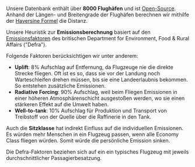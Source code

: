 Unsere Datenbank enthält über **8000 Flughäfen** und ist [Open-Source](https://ourairports.com/data/). Anhand der Längen- und Breitengrade der Flughäfen berechnen wir mithilfe der [Haversine Formel](https://en.wikipedia.org/wiki/Haversine_formula) die Distanz.

Unsere Heuristik zur **Emissionsberechnung** basiert auf den [Emissionsfaktoren](https://www.gov.uk/government/publications/greenhouse-gas-reporting-conversion-factors-2017) des britischen Department for Environment, Food & Rural Affairs ("Defra").

Folgende Faktoren berücksichtigen wir unter anderem:

- **Uplift**: 8% Aufschlag auf Entfernung, da Flugzeuge nie die direkte Strecke fliegen. Oft ist es so, dass sie vor der Landung noch Warteschleifen drehen müssen, bis sie eine Landeerlaubnis bekommen. So entstehen zusätzliche Emissionen.
- **Radiative Forcing**: 90% Aufschlag, weil beim Fliegen Emissionen in einer höheren Atmosphärenschicht ausgestoßen werden, wo sie einen stärkeren Effekt auf die Umwelt haben.
- **Well-to-tank**: 10% Aufschlag für Produktion und Transport von Treibstoff von der Quelle über die Raffinerie in den Tank.

Auch die **Sitzklasse** hat indirekt Einfluss auf die individuellen Emissionen. Es würden mehr Menschen in ein Flugzeug passen, wenn alle Economy Class fliegen würden. Somit würde die persönliche Emission sinken.

Die Defra-Faktoren beziehen sich auf ein ein typisches Flugzeug mit jeweils durchschnittlicher Passagierbesatzung.
